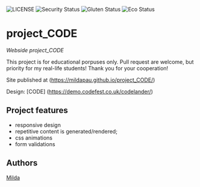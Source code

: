 ![LICENSE](https://img.shields.io/badge/license-MIT-blue.svg?style=flat-square)
![Security Status](https://img.shields.io/security-headers?label=Security&url=https%3A%2F%2Fgithub.com&style=flat-square)
![Gluten Status](https://img.shields.io/badge/Gluten-Free-green.svg)
![Eco Status](https://img.shields.io/badge/ECO-Friendly-green.svg)

# project_CODE

_Webside project_CODE_

This project is for educational porpuses only. Pull request are welcome, but priority for my real-life students! Thank you for your cooperation!

Site published at (https://mildapau.github.io/project_CODE/)

Design: [CODE] (https://demo.codefest.co.uk/codelander/)

## Project features

-   responsive design
-   repetitive content is generated/rendered;
-   css animations
-   form validations

## Authors

[Milda](https://github.com/MildaPau)

